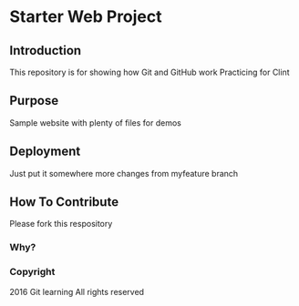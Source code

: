 # Starter Web Project

## Introduction
This repository is for showing how Git and GitHub work
Practicing for Clint

## Purpose

Sample website with plenty of files for demos

## Deployment

Just put it somewhere
more changes from myfeature branch

## How To Contribute
Please fork this respository
### Why?

### Copyright

2016 Git learning
All rights reserved
